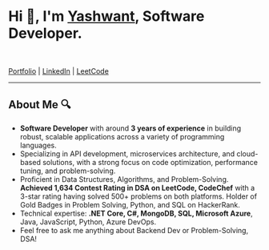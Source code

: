 # Hi 👋, I'm [Yashwant](https://yashbodhe.github.io/portfolio/), Software Developer.
<br>

[Portfolio](https://yashbodhe.github.io/portfolio/) | [LinkedIn](https://www.linkedin.com/in/yashwantbodhe/) | [LeetCode](https://leetcode.com/u/yashbodhe22//) 

--------------------------------------------------------------------------------------------------------------------------------------------------

## About Me 🔍

- **Software Developer** with around **3 years of experience** in building robust, scalable applications across a variety of
programming languages. 
- Specializing in API development, microservices architecture, and cloud-based solutions,
with a strong focus on code optimization, performance tuning, and problem-solving.
- Proficient in Data Structures, Algorithms, and Problem-Solving. **Achieved 1,634 Contest Rating in DSA on LeetCode, CodeChef** with a 3-star rating having solved 500+ problems on both platforms. Holder of Gold Badges in Problem Solving, Python, and SQL on HackerRank.
- Technical expertise: **.NET Core, C#, MongoDB, SQL, Microsoft Azure**, Java, JavaScript, Python, Azure DevOps.
- Feel free to ask me anything about Backend Dev or Problem-Solving, DSA!
